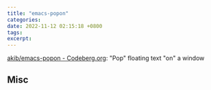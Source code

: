 ```yaml
---
title: "emacs-popon"
categories: 
date: 2022-11-12 02:15:18 +0800
tags: 
excerpt: 
---
```






[akib/emacs-popon - Codeberg.org](https://codeberg.org/akib/emacs-popon): "Pop" floating text "on" a window






## Misc



